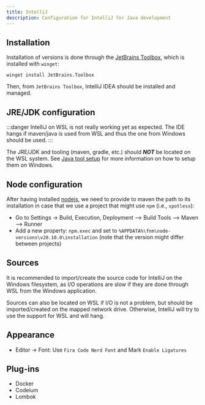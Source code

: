 ```yaml
---
title: IntelliJ
description: Configuration for IntelliJ for Java development
---
```


## Installation

Installation of versions is done through the [JetBrains Toolbox](https://www.jetbrains.com/toolbox-app/), which is installed with `winget`:

```poweshell
winget install JetBrains.Toolbox
```

Then, from `JetBrains Toolbox`, IntelliJ IDEA should be installed and managed.

## JRE/JDK configuration

:::danger
IntelliJ on WSL is not really working yet as expected.
The IDE hangs if maven/java is used from WSL and thus the one from Windows should be used.
:::

The JRE/JDK and tooling (maven, gradle, etc.) should __*NOT*__ be located on the WSL system.
See [Java tool setup](/dev-setup/tools/java.md) for more information on how to setup them on Windows.

## Node configuration

After having installed [nodejs](/dev/tool/nodejs.md), we need to provide to maven the path to its installation in case that we use a project that might use `npm` (i.e., `spotless`):

* Go to Settings -> Build, Execution, Deployment --> Build Tools --> Maven --> Runner
* Add a new property: `npm.exec` and set to `%APPDATA%\fnm\node-versions\v20.10.0\installation` (note that the version might differ between projects)

## Sources

It is recommended to import/create the source code for IntelliJ on the Windows filesystem,
as I/O operations are slow if they are done through WSL from the Windows application.

Sources can also be located on WSL if I/O is not a problem,
but should be imported/created on the mapped network drive.
Otherwise, IntelliJ will try to use the support for WSL and will hang.

## Appearance

* Editor -> Font: Use `Fira Code Nerd Font` and Mark `Enable Ligatures`


## Plug-ins

- Docker
- Codeium
- Lombok

